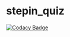 # stepin_quiz


[![Codacy Badge](https://api.codacy.com/project/badge/Grade/7705380f2a5647c1a16edb0c0c0fe612)](https://app.codacy.com/gh/Lovepreet21/M1-Application-Quizzy-Buzzers?utm_source=github.com&utm_medium=referral&utm_content=Lovepreet21/M1-Application-Quizzy-Buzzers&utm_campaign=Badge_Grade_Settings)
<br>

